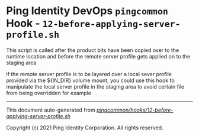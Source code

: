 
# Ping Identity DevOps `pingcommon` Hook - `12-before-applying-server-profile.sh`
This script is called after the product bits have been copied over to the runtime location
and before the remote server profile gets applied on to the staging area

if the remote server profile is to be layered over a local sever profile provided via the
${IN_DIR} volume mount, you could use this hook to manipulate the local server profile in
the staging area to avoid certain file from being overridden for example

---
This document auto-generated from _[pingcommon/hooks/12-before-applying-server-profile.sh](https://github.com/pingidentity/pingidentity-docker-builds/blob/master/pingcommon/hooks/12-before-applying-server-profile.sh)_

Copyright (c) 2021 Ping Identity Corporation. All rights reserved.
